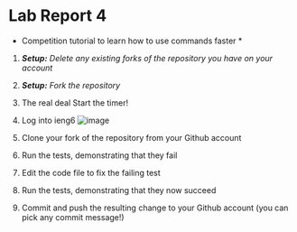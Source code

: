 # Lab Report 4

* Competition tutorial to learn how to use commands faster *

1) ***Setup:** Delete any existing forks of the repository you have on your account*
2) ***Setup:** Fork the repository*
3) The real deal Start the timer!
4) Log into ieng6
![image](https://user-images.githubusercontent.com/40010548/221012202-406807ff-6e9f-4fde-ba72-51984334d233.png)

6) Clone your fork of the repository from your Github account
7) Run the tests, demonstrating that they fail
8) Edit the code file to fix the failing test
9) Run the tests, demonstrating that they now succeed
10) Commit and push the resulting change to your Github account (you can pick any commit message!)
